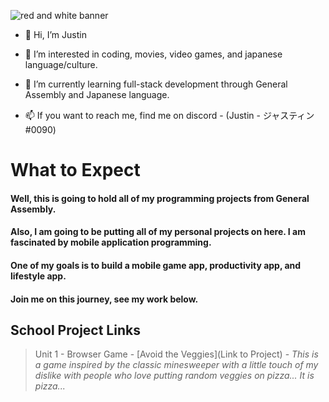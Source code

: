 ![red and white banner](https://i.imgur.com/JaVUVVm.jpeg)

- 👋 Hi, I’m Justin 

- 👀 I’m interested in coding, movies, video games, and japanese language/culture.

- 🌱 I’m currently learning full-stack development through General Assembly and Japanese language.

- 📫 If you want to reach me, find me on discord - (Justin - ジャスティン#0090)

<!---
cdn-bsct/cdn-bsct is a ✨ special ✨ repository because its `README.md` (this file) appears on your GitHub profile.
You can click the Preview link to take a look at your changes.
--->

# What to Expect
#### Well, this is going to hold all of my programming projects from General Assembly. 
#### Also, I am going to be putting all of my personal projects on here. I am fascinated by mobile application programming.
#### One of my goals is to build a mobile game app, productivity app, and lifestyle app.
#### Join me on this journey, see my work below. 

## School Project Links
> Unit 1 - Browser Game - [Avoid the Veggies](Link to Project) - _This is a game inspired by the classic minesweeper with a little touch of my dislike with people who love putting random veggies on pizza... It is pizza..._
